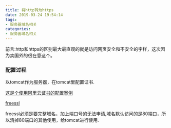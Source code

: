 ```yaml
---
title: 将http转为https
date: 2019-03-24 19:54:14
tags:
- 服务器域名相关
categories:
- 服务器域名相关
---
```


前言:http和https的区别最大最直观的就是访问网页安全和不安全的字样，这次因为卖国外的很在意这个。

### 配置过程

以tomcat作为服务器，在tomcat里配置证书.

[这是个使用阿里云证书的配置案例](https://blog.csdn.net/zhangxing52077/article/details/72827770)

[freessl](https://freessl.cn/)

freessl必须是要完整域名，加上端口号的无法申请,域名默认访问的是80端口，所以清掉80端口的其他使用，给tomcat进行使用.